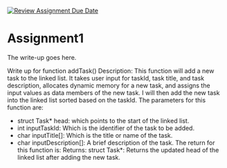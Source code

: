 [![Review Assignment Due Date](https://classroom.github.com/assets/deadline-readme-button-24ddc0f5d75046c5622901739e7c5dd533143b0c8e959d652212380cedb1ea36.svg)](https://classroom.github.com/a/8xUcoGNc)
# Assignment1
The write-up goes here.

Write up for function addTask()
Description: This function will add a new task to the linked list.  It takes user input for taskId, task title,
and task description, allocates dynamic memory for a new task, and assigns the input values as data members
of the new task. I will then add the new task into the linked list sorted based on the taskId.
The parameters for this function are:
- struct Task* head: which points to the start of the linked list.
- int inputTaskId: Which is the identifier of the task to be added.
- char inputTitle[]: Which is the title or name of the task.
- char inputDescription[]: A brief description of the task.
The return for this function is:
Returns: struct Task*: Returns the updated head of the linked list after adding the new task.


